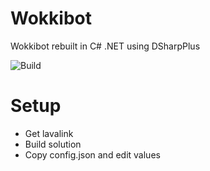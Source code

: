 # Wokkibot
 Wokkibot rebuilt in C# .NET using DSharpPlus
 
![Build](https://github.com/wokkipannu/Wokkibot-CSharp/actions/workflows/build.yml/badge.svg)

# Setup
- Get lavalink
- Build solution
- Copy config.json and edit values
